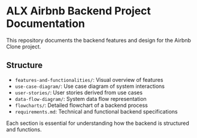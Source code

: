 # ALX Airbnb Backend Project Documentation

This repository documents the backend features and design for the Airbnb Clone project.

## Structure

- `features-and-functionalities/`: Visual overview of features
- `use-case-diagram/`: Use case diagram of system interactions
- `user-stories/`: User stories derived from use cases
- `data-flow-diagram/`: System data flow representation
- `flowcharts/`: Detailed flowchart of a backend process
- `requirements.md`: Technical and functional backend specifications

Each section is essential for understanding how the backend is structured and functions.
